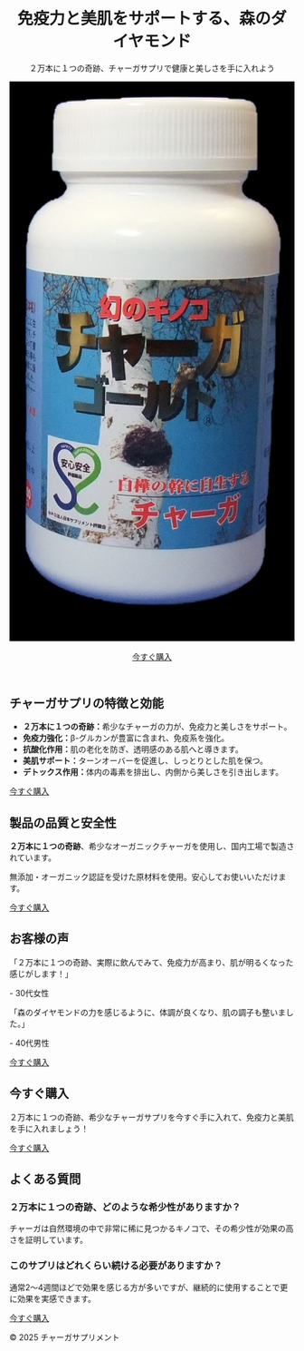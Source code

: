 <head>
  <meta charset="UTF-8">
  <meta name="viewport" content="width=device-width, initial-scale=1.0">
  <link rel="stylesheet" href="style.css">
</head>
<body>
  <!-- ヘッダー -->
  <header>
    <div class="hero">
      <h1>免疫力と美肌をサポートする、<span>森のダイヤモンド</span></h1>
      <p>２万本に１つの奇跡、チャーガサプリで健康と美しさを手に入れよう</p>
      <img src="1398462.png" alt="チャーガサプリメントの画像" width="600">
     
  <a href="#purchase" class="cta-button">今すぐ購入</a>
    </div>
  </header>

  <!-- 商品特徴セクション -->
  <section id="features" class="section">
    <h2>チャーガサプリの特徴と効能</h2>
    <ul>
      <li><strong>２万本に１つの奇跡：</strong>希少なチャーガの力が、免疫力と美しさをサポート。</li>
      <li><strong>免疫力強化：</strong>β-グルカンが豊富に含まれ、免疫系を強化。</li>
      <li><strong>抗酸化作用：</strong>肌の老化を防ぎ、透明感のある肌へと導きます。</li>
      <li><strong>美肌サポート：</strong>ターンオーバーを促進し、しっとりとした肌を保つ。</li>
      <li><strong>デトックス作用：</strong>体内の毒素を排出し、内側から美しさを引き出します。</li>
    </ul>
    <a href="#purchase" class="cta-button">今すぐ購入</a>
  </section>

  <!-- 製品の品質と安全性 -->
  <section id="quality" class="section">
    <h2>製品の品質と安全性</h2>
    <p><strong>２万本に１つの奇跡</strong>、希少なオーガニックチャーガを使用し、国内工場で製造されています。</p>
    <p>無添加・オーガニック認証を受けた原材料を使用。安心してお使いいただけます。</p>
    <a href="#purchase" class="cta-button">今すぐ購入</a>
  </section>

  <!-- お客様の声 -->
  <section id="testimonials" class="section">
    <h2>お客様の声</h2>
    <div class="testimonial">
      <p>「２万本に１つの奇跡、実際に飲んでみて、免疫力が高まり、肌が明るくなった感じがします！」</p>
      <p>- 30代女性</p>
    </div>
    <div class="testimonial">
      <p>「森のダイヤモンドの力を感じるように、体調が良くなり、肌の調子も整いました。」</p>
      <p>- 40代男性</p>
    </div>
    <a href="#purchase" class="cta-button">今すぐ購入</a>
  </section>

  <!-- 購入促進オファー -->
  <section id="purchase" class="section">
    <h2>今すぐ購入</h2>
    <p>２万本に１つの奇跡、希少なチャーガサプリを今すぐ手に入れて、免疫力と美肌を手に入れましょう！</p>
    <a href="checkout.html" class="cta-button">今すぐ購入</a>
  </section>

  <!-- FAQセクション -->
  <section id="faq" class="section">
    <h2>よくある質問</h2>
    <div class="faq-item">
      <h3>２万本に１つの奇跡、どのような希少性がありますか？</h3>
      <p>チャーガは自然環境の中で非常に稀に見つかるキノコで、その希少性が効果の高さを証明しています。</p>
    </div>
    <div class="faq-item">
      <h3>このサプリはどれくらい続ける必要がありますか？</h3>
      <p>通常2〜4週間ほどで効果を感じる方が多いですが、継続的に使用することで更に効果を実感できます。</p>
    </div>
    <a href="#purchase" class="cta-button">今すぐ購入</a>
  </section>

  <!-- フッター -->
  <footer>
    <p>&copy; 2025 チャーガサプリメント</p>
  </footer>
</body>
</html>

<script async src="https://www.googletagmanager.com/gtag/js?id=UA-XXXXXX-X"></script>
<script>
  window.dataLayer = window.dataLayer || [];
  function gtag(){dataLayer.push(arguments);}
  gtag('js', new Date());
  gtag('config', 'UA-XXXXXX-X');
</script>



